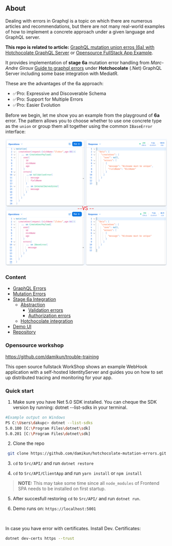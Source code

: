 ## About

Dealing with errors in Graphql is a topic on which there are numerous articles and recommendations, but there are not many real-world examples of how to implement a concrete approach under a given language and GraphQL server.

**This repo is related to article:** [GraphQL mutation union erros (6a) with Hotchocolate GraphQL Server](https://github.com/damikun/hotchocolate-mutation-errors/blob/main/Doc/MutationErrors.md#repository) or [Opensource FullStack App Example](https://github.com/damikun/trouble-training).

It provides implementation of **stage 6a** mutation error handling from *Marc-Andre Giroux* [Guide to graphql errors](https://productionreadygraphql.com/2020-08-01-guide-to-graphql-errors) under **Hotchocolate** (.Net) GraphQL Server including some base integration with MediatR.

These are the advantages of the 6a approach:
- ✅Pro: Expressive and Discoverable Schema
- ✅Pro: Support for Multiple Errors
- ✅Pro: Easier Evolution

Before we begin, let me show you an example from the playground of **6a** error. The pattern allows you to choose whether to use one concrete type as the `union` or group them all together using the common `IBaseError` interface:

![Hotchocolate 6a example comparing union vs shared interface query aproach](./Doc/Assets/union_vs_shared_error_interface_graphql_errors.png "Hotchocolate 6a example comparing union vs shared interface query aproach")

### Content

- [GraphQL Errors](https://github.com/damikun/hotchocolate-mutation-errors/blob/main/Doc/MutationErrors.md#graphql-errors)
- [Mutation Errors](https://github.com/damikun/hotchocolate-mutation-errors/blob/main/Doc/MutationErrors.md#mutation-errors)
- [Stage 6a Integration](https://github.com/damikun/hotchocolate-mutation-errors/blob/main/Doc/MutationErrors.md#stage-6a-integration)
    - [Abstraction](https://github.com/damikun/hotchocolate-mutation-errors/blob/main/Doc/MutationErrors.md#stage-6a-integration)
        - [Validation errors](https://github.com/damikun/hotchocolate-mutation-errors/blob/main/Doc/MutationErrors.md#validation-errors)
        - [Authorization errors](https://github.com/damikun/hotchocolate-mutation-errors/blob/main/Doc/MutationErrors.md#authorization-errors)
    - [Hotchocolate integration](https://github.com/damikun/hotchocolate-mutation-errors/blob/main/Doc/MutationErrors.md#hotchocolate-integration)
- [Demo UI](https://github.com/damikun/hotchocolate-mutation-errors/blob/main/Doc/MutationErrors.md#hotchocolate-integration)
- [Repository](https://github.com/damikun/hotchocolate-mutation-errors/blob/main/Doc/MutationErrors.md#repository)


### Opensource workshop

https://github.com/damikun/trouble-training

This open source fullstack WorkShop shows an example WebHook application with a self-hosted IdentityServer and guides you on how to set up distributed tracing and monitoring for your app.

### Quick start

1) Make sure you have Net 5.0 SDK installed. You can cheque the SDK version by running: dotnet --list-sdks in your terminal.

```sh
#Example output on Windows
PS C:\Users\dakupc> dotnet --list-sdks
5.0.100 [C:\Program Files\dotnet\sdk]
5.0.201 [C:\Program Files\dotnet\sdk]
```

2) Clone the repo

```sh
 git clone https://github.com/damikun/hotchocolate-mutation-errors.git
```

3) `cd` to `Src/API/` and run `dotnet restore`

4) `cd` to `Src/API/ClientApp` and run `yarn install` or `npm install`

>**NOTE:** This may take some time since all `node_modules` of Frontend SPA needs to be installed on first startup.

5) After succesfull restoring `cd` to `Src/API/` and run `dotnet run`.


6) Demo runs on: `https://localhost:5001`

</br>

In case you have error with certificates. Install Dev. Certificates:

```sh
dotnet dev-certs https --trust
```

